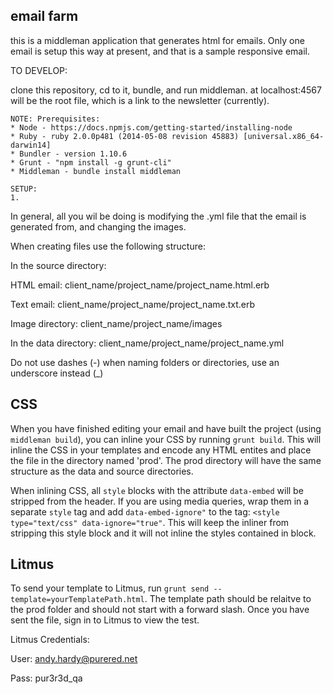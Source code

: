 ## email farm

this is a middleman application that generates html for emails. Only one email is setup this way at present, and that is a sample responsive email.

TO DEVELOP:

clone this repository, cd to it, bundle, and run middleman. at localhost:4567 will be the root file, which is a link to the newsletter (currently).

```
NOTE: Prerequisites:
* Node - https://docs.npmjs.com/getting-started/installing-node
* Ruby - ruby 2.0.0p481 (2014-05-08 revision 45883) [universal.x86_64-darwin14]
* Bundler - version 1.10.6
* Grunt - "npm install -g grunt-cli"
* Middleman - bundle install middleman

SETUP:
1. 
```

In general, all you wil be doing is modifying the .yml file that the email is generated from, and changing the images.

When creating files use the following structure: 

In the source directory: 

HTML email: client_name/project_name/project_name.html.erb

Text email: client_name/project_name/project_name.txt.erb

Image directory: client_name/project_name/images

In the data directory: client_name/project_name/project_name.yml

Do not use dashes (-) when naming folders or directories, use an underscore instead (_)


CSS
------------
When you have finished editing your email and have built the project (using `middleman build`), you can inline your CSS by running `grunt build`. This will inline the CSS in your templates and encode any HTML entites and place the file in the directory named 'prod'. The prod directory will have the same structure as the data and source directories.

When inlining CSS, all `style` blocks with the attribute `data-embed` will be stripped from the header.  If you are using media queries, wrap them in a separate `style` tag and  add `data-embed-ignore"` to the  tag: `<style type="text/css" data-ignore="true"`. This will keep the inliner from stripping this style block and it will not inline the styles contained in block.

Litmus
------------
To send your template to Litmus, run `grunt send --template=yourTemplatePath.html`.  The template path should be relaitve to the prod folder and should not start with a forward slash. Once you have sent the file, sign in to Litmus to view the test.

Litmus Credentials:

User: andy.hardy@purered.net

Pass: pur3r3d_qa
